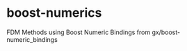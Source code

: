 boost-numerics
==============

FDM Methods using Boost Numeric Bindings from gx/boost-numeric_bindings
